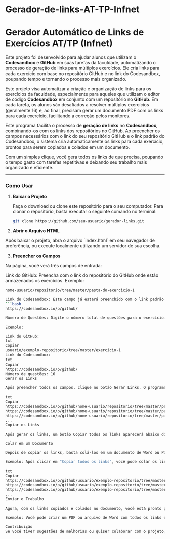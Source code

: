 # Gerador-de-links-AT-TP-Infnet
# Gerador Automático de Links de Exercícios AT/TP (Infnet)

Este projeto foi desenvolvido para ajudar alunos que utilizam o **Codesandbox** e **GitHub** em suas tarefas da faculdade, automatizando o processo de geração de links para múltiplos exercícios. Ele cria links para cada exercício com base no repositório GitHub e no link do Codesandbox, poupando tempo e tornando o processo mais organizado.

Este projeto visa automatizar a criação e organização de links para os exercícios da faculdade, especialmente para aqueles que utilizam o editor de código **Codesandbox** em conjunto com um repositório no **GitHub**. Em cada tarefa, os alunos são desafiados a resolver múltiplos exercícios (geralmente 16) e, ao final, precisam gerar um documento PDF com os links para cada exercício, facilitando a correção pelos monitores.

Este programa facilita o processo de **geração de links** no **Codesandbox**, combinando-os com os links dos repositórios no GitHub. Ao preencher os campos necessários com o link do seu repositório GitHub e o link padrão do Codesandbox, o sistema cria automaticamente os links para cada exercício, prontos para serem copiados e colados em um documento. 

Com um simples clique, você gera todos os links de que precisa, poupando o tempo gasto com tarefas repetitivas e deixando seu trabalho mais organizado e eficiente.

---

### Como Usar

1. **Baixar o Projeto**

   Faça o download ou clone este repositório para o seu computador. Para clonar o repositório, basta executar o seguinte comando no terminal:
   ```bash
   git clone https://github.com/seu-usuario/gerador-links.git

2. **Abrir o Arquivo HTML**

Após baixar o projeto, abra o arquivo ´index.html´ em seu navegador de preferência, ou execute localmente utilizando um servidor de sua escolha.

3. **Preencher os Campos**

Na página, você verá três campos de entrada:

Link do GitHub: Preencha com o link do repositório do GitHub onde estão          armazenados os exercícios. Exemplo:
```bash
nome-usuario/repositorio/tree/master/pasta-do-exercicio-1

Link do Codesandbox: Este campo já estará preenchido com o link padrão do Codesandbox, mas você pode personalizá-lo. O formato padrão é:
```bash
https://codesandbox.io/p/github/

Número de Questões: Digite o número total de questões para o exercício. Por exemplo, se você tem 16 questões, coloque 16.

Exemplo:

Link do GitHub:
txt
Copiar
usuario/exemplo-repositorio/tree/master/exercicio-1
Link do Codesandbox:
txt
Copiar
https://codesandbox.io/p/github/
Número de questões: 16
Gerar os Links

Após preencher todos os campos, clique no botão Gerar Links. O programa vai gerar os links para cada questão automaticamente, utilizando o link do seu repositório GitHub e o link do Codesandbox. Por exemplo, se você tem 16 questões, ele irá gerar 16 links no formato:

txt
Copiar
https://codesandbox.io/p/github/nome-usuario/repositorio/tree/master/pasta-do-exercicio-1/questao-1
https://codesandbox.io/p/github/nome-usuario/repositorio/tree/master/pasta-do-exercicio-1/questao-2
https://codesandbox.io/p/github/nome-usuario/repositorio/tree/master/pasta-do-exercicio-1/questao-3
...
Copiar os Links

Após gerar os links, um botão Copiar todos os links aparecerá abaixo dos links gerados. Clique nesse botão para copiar todos os links para sua área de transferência.

Colar em um Documento

Depois de copiar os links, basta colá-los em um documento de Word ou PDF para enviá-los ao monitor para correção.

Exemplo: Após clicar em "Copiar todos os links", você pode colar os links diretamente em um documento, que pode se parecer com isso:

txt
Copiar
https://codesandbox.io/p/github/usuario/exemplo-repositorio/tree/master/exercicio-1/questao-1
https://codesandbox.io/p/github/usuario/exemplo-repositorio/tree/master/exercicio-1/questao-2
https://codesandbox.io/p/github/usuario/exemplo-repositorio/tree/master/exercicio-1/questao-3
...
Enviar o Trabalho

Agora, com os links copiados e colados no documento, você está pronto para enviar o arquivo para o monitor corrigir.

Exemplo: Você pode criar um PDF ou arquivo de Word com todos os links e enviá-lo ao monitor. Os links estarão prontos para revisão.

Contribuição
Se você tiver sugestões de melhorias ou quiser colaborar com o projeto, fique à vontade para abrir uma issue ou enviar um pull request.


